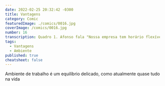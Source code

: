 ```yaml
---
date: 2022-02-25 20:32:42 -0300
title: Vantagens
category: Comic
featuredImage: ./comics/0016.jpg
coverImage: /comics/0016.jpg
number: 16
transcription: Quadro 1. Afonso fala "Nossa empresa tem horário flexível, ambiente dinâmico e inovador". Quadro 2. Msone fala "Por favor leia como hora extra não remunerada, falta de planejamento e modelo de negócio tradicional". Quadro 3. Afonso fala "Temos café a vontade para ajudar na sua disposição e produtividade". Quadro 4. Msone fala "O que foi? É isso mesmo, não crítico café grátis.".
tags:
  - Vantagens
  - Ambiente
published: true
cheatsheet: false
---
```


Ambiente de trabalho é um equilíbrio delicado, como atualmente quase tudo na vida

